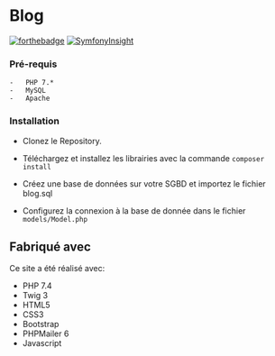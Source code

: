 # Blog

[![forthebadge](https://forthebadge.com/images/badges/built-with-love.svg)](http://forthebadge.com)
[![SymfonyInsight](https://insight.symfony.com/projects/36172c16-2a0e-44c2-a230-968ae0247675/small.svg)](https://insight.symfony.com/projects/36172c16-2a0e-44c2-a230-968ae0247675)

### Pré-requis

    -   PHP 7.*
    -   MySQL
    -   Apache

### Installation

- Clonez le Repository.

- Téléchargez et installez les librairies avec la commande ``composer install``

- Créez une base de données sur votre SGBD et importez le fichier blog.sql

- Configurez la connexion à la base de donnée dans le fichier ``models/Model.php``

## Fabriqué avec

Ce site a été réalisé avec:
- PHP 7.4
- Twig 3
- HTML5 
- CSS3
- Bootstrap 
- PHPMailer 6
- Javascript
